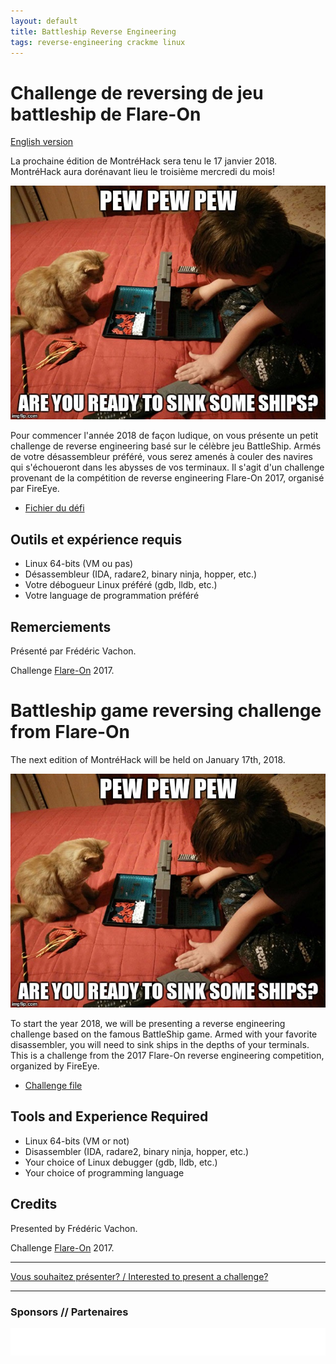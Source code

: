 ```yaml
---
layout: default
title: Battleship Reverse Engineering
tags: reverse-engineering crackme linux
---
```


# Challenge de reversing de jeu battleship de Flare-On

[English version](#english)

La prochaine édition de MontréHack sera tenu le 17 janvier 2018. MontréHack aura dorénavant lieu le troisième mercredi du mois! 

![Battleship reversing](/images/18-01_battleship.jpg)

Pour commencer l'année 2018 de façon ludique, on vous présente un petit
challenge de reverse engineering basé sur le célèbre jeu BattleShip. Armés de
votre désassembleur préféré, vous serez amenés à couler des navires qui
s'échoueront dans les abysses de vos terminaux. Il s'agit d'un challenge
provenant de la compétition de reverse engineering Flare-On 2017, organisé par
FireEye.

- [Fichier du défi](https://github.com/montrehack/challenges/tree/master/2018-01-17)

## Outils et expérience requis

* Linux 64-bits (VM ou pas)
* Désassembleur (IDA, radare2, binary ninja, hopper, etc.)
* Votre débogueur Linux préféré (gdb, lldb, etc.)
* Votre language de programmation préféré

## Remerciements

Présenté par Frédéric Vachon.

Challenge [Flare-On](http://flare-on.com/) 2017.

<a id="english"></a>

# Battleship game reversing challenge from Flare-On

The next edition of MontréHack will be held on January 17th, 2018.

![Battleship reversing](/images/18-01_battleship.jpg)

To start the year 2018, we will be presenting a reverse engineering challenge
based on the famous BattleShip game. Armed with your favorite disassembler,
you will need to sink ships in the depths of your terminals. This is a challenge
from the 2017 Flare-On reverse engineering competition, organized by FireEye.

- [Challenge file](https://github.com/montrehack/challenges/tree/master/2018-01-17)

## Tools and Experience Required

* Linux 64-bits (VM or not)
* Disassembler (IDA, radare2, binary ninja, hopper, etc.)
* Your choice of Linux debugger (gdb, lldb, etc.)
* Your choice of programming language

## Credits

Presented by Frédéric Vachon.

Challenge [Flare-On](http://flare-on.com/) 2017.

<hr/>

[Vous souhaitez présenter? / Interested to present a challenge?](https://github.com/montrehack/montrehack.github.com/wiki/Present-at-Montrehack)

<hr/>

### Sponsors // Partenaires

[![Brasserie Benelux](/images/benelux.png)](http://brasseriebenelux.com/)
